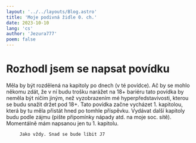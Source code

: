 ```yaml
---
layout: '../../layouts/Blog.astro'
title: 'Moje podivná židle 0. ch.'
date: 2023-10-10
lang: 'cs'
author: 'Jezura777'
poem: false
---
```


# Rozhodl jsem se napsat povídku

Měla by být rozdělená na kapitoly po dnech (v té povídce). Ač by se mohlo někomu zdát, že v ní budu trošku narážet na 18+ bariéru tato povídka by neměla být ničím jiným, než vyzobrazením mé hyperpředstavivosti, kterou se budu snažit držet pod 18+. Tato povídka začne vycházet 1. kapitolou, která by tu měla přistát hned po tomhle příspěvku. Vydávat další kapitoly budu podle zájmu (pište připomínky nápady atd. na moje soc. sítě). Momentálně mám napsanou jen tu 1. kapitolu.


         Jako vždy. Snad se bude líbit J7